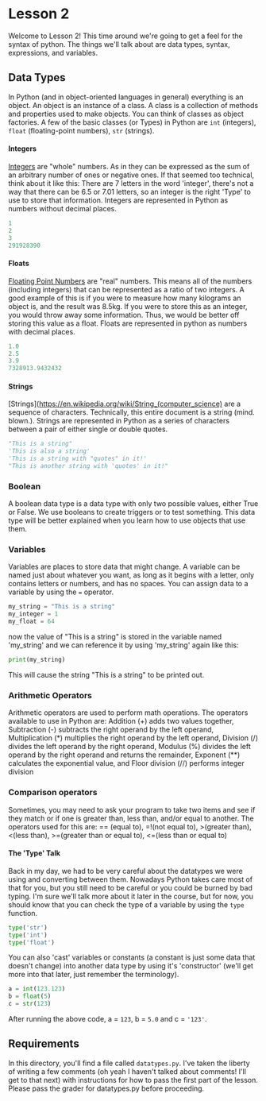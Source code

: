 # Lesson 2

Welcome to Lesson 2! This time around we're going to get a feel for the syntax of python. The things we'll talk about are data types, syntax, expressions, and variables.

## Data Types

In Python (and in object-oriented languages in general) everything is an object. An object is an instance of a class. A class is a collection of methods and properties used to make objects. You can think of classes as object factories. A few of the basic classes (or Types) in Python are ``` int ``` (integers), ``` float ``` (floating-point numbers), ``` str ``` (strings).

#### Integers

[Integers](https://en.wikipedia.org/wiki/Integer) are "whole" numbers. As in they can be expressed as the sum of an arbitrary number of ones or negative ones. If that seemed too technical, think about it like this: There are 7 letters in the word 'integer', there's not a way that there can be 6.5 or 7.01 letters, so an integer is the right 'Type' to use to store that information. Integers are represented in Python as numbers without decimal places.
```python
1
2
3
291928390
```

#### Floats

[Floating Point Numbers](https://en.wikipedia.org/wiki/Real_number) are "real" numbers. This means all of the numbers (including integers) that can be represented as a ratio of two integers. A good example of this is if you were to measure how many kilograms an object is, and the result was 8.5kg. If you were to store this as an integer, you would throw away some information. Thus, we would be better off storing this value as a float. Floats are represented in python as numbers with decimal places.
```python
1.0
2.5
3.9
7328913.9432432
```

#### Strings

[Strings](https://en.wikipedia.org/wiki/String_(computer_science) are a sequence of characters. Technically, this entire document is a string (mind. blown.). Strings are represented in Python as a series of characters between a pair of either single or double quotes.
```python
"This is a string"
'This is also a string'
'This is a string with "quotes" in it!'
"This is another string with 'quotes' in it!"
```
### Boolean

A boolean data type is a data type with only two possible values, either True or False. We use booleans to create triggers or to test something. This data type will be better explained when you learn how to use objects that use them.

### Variables

Variables are places to store data that might change. A variable can be named just about whatever you want, as long as it begins with a letter, only contains letters or numbers, and has no spaces. You can assign data to a variable by using the ``` = ``` operator.
```python
my_string = "This is a string"
my_integer = 1
my_float = 64
```
now the value of "This is a string" is stored in the variable named 'my_string' and we can reference it by using 'my_string' again like this:
```python
print(my_string)
```
This will cause the string "This is a string" to be printed out.

### Arithmetic Operators

Arithmetic operators are used to perform math operations. The operators available to use in Python are: Addition (+) adds two values together, Subtraction (-) subtracts the right operand by the left operand, Multiplication (\*) multiplies the right operand by the left operand, Division (/) divides the left operand by the right operand, Modulus (%) divides the left operand by the right operand and returns the remainder, Exponent (\*\*) calculates the exponential value, and Floor division (//) performs integer division

### Comparison operators

Sometimes, you may need to ask your program to take two items and see if they match or if one is greater than, less than, and/or equal to another. The operators used for this are: == (equal to), =!(not equal to), >(greater than), <(less than), >=(greater than or equal to), <=(less than or equal to)

#### The 'Type' Talk

Back in my day, we had to be very careful about the datatypes we were using and converting between them. Nowadays Python takes care most of that for you, but you still need to be careful or you could be burned by bad typing. I'm sure we'll talk more about it later in the course, but for now, you should know that you can check the type of a variable by using the ``` type ``` function.
```python
type('str')
type('int')
type('float')
```
You can also 'cast' variables or constants (a constant is just some data that doesn't change) into another data type by using it's 'constructor' (we'll get more into that later, just remember the terminology).
```python
a = int(123.123)
b = float(5)
c = str(123)
```
After running the above code, a = ``` 123 ```, b = ``` 5.0 ``` and c = ``` '123' ```.


## Requirements

In this directory, you'll find a file called ``` datatypes.py ```. I've taken the liberty of writing a few comments (oh yeah I haven't talked about comments! I'll get to that next) with instructions for how to pass the first part of the lesson. Please pass the grader for datatypes.py before proceeding.
